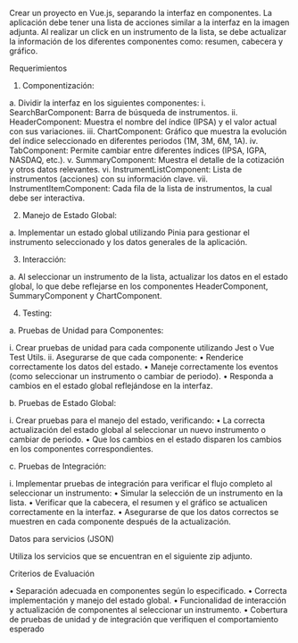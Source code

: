 Crear un proyecto en Vue.js, separando la interfaz en componentes. La aplicación debe tener una lista de acciones similar a la interfaz en la imagen adjunta. Al realizar un click en un instrumento de la lista, se debe actualizar la información de los diferentes componentes como: resumen, cabecera y gráfico.


Requerimientos

1.	Componentización:

a.	Dividir la interfaz en los siguientes componentes:
i.	SearchBarComponent: Barra de búsqueda de instrumentos.
ii.	HeaderComponent: Muestra el nombre del índice (IPSA) y el valor actual con sus variaciones.
iii.	ChartComponent: Gráfico que muestra la evolución del índice seleccionado en diferentes periodos (1M, 3M, 6M, 1A).
iv.	TabComponent: Permite cambiar entre diferentes índices (IPSA, IGPA, NASDAQ, etc.).
v.	SummaryComponent: Muestra el detalle de la cotización y otros datos relevantes.
vi.	InstrumentListComponent: Lista de instrumentos (acciones) con su información clave.
vii.	InstrumentItemComponent: Cada fila de la lista de instrumentos, la cual debe ser interactiva.

2.	Manejo de Estado Global:

a.	Implementar un estado global utilizando Pinia para gestionar el instrumento seleccionado y los datos generales de la aplicación.

3.	Interacción:

a.	Al seleccionar un instrumento de la lista, actualizar los datos en el estado global, lo que debe reflejarse en los componentes HeaderComponent, SummaryComponent y ChartComponent.

4.	Testing:

a.	Pruebas de Unidad para Componentes:

i.	Crear pruebas de unidad para cada componente utilizando Jest o Vue Test Utils.
ii.	Asegurarse de que cada componente:
•	Renderice correctamente los datos del estado.
•	Maneje correctamente los eventos (como seleccionar un instrumento o cambiar de periodo).
•	Responda a cambios en el estado global reflejándose en la interfaz.


b.	Pruebas de Estado Global:

i.	Crear pruebas para el manejo del estado, verificando:
•	La correcta actualización del estado global al seleccionar un nuevo instrumento o cambiar de periodo.
•	Que los cambios en el estado disparen los cambios en los componentes correspondientes.


c.	Pruebas de Integración:

i.	Implementar pruebas de integración para verificar el flujo completo al seleccionar un instrumento:
•	Simular la selección de un instrumento en la lista.
•	Verificar que la cabecera, el resumen y el gráfico se actualicen correctamente en la interfaz.
•	Asegurarse de que los datos correctos se muestren en cada componente después de la actualización.


Datos para servicios (JSON)

Utiliza los servicios que se encuentran en el siguiente zip adjunto.

Criterios de Evaluación

•	Separación adecuada en componentes según lo especificado.
•	Correcta implementación y manejo del estado global.
•	Funcionalidad de interacción y actualización de componentes al seleccionar un instrumento.
•	Cobertura de pruebas de unidad y de integración que verifiquen el comportamiento esperado